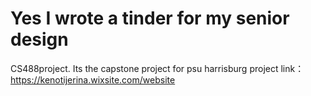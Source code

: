 # Yes I wrote a tinder for my senior design
CS488project. Its the capstone project for psu harrisburg
project link：https://kenotijerina.wixsite.com/website
